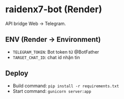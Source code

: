 # raidenx7-bot (Render)

API bridge Web → Telegram.

## ENV (Render → Environment)
- `TELEGRAM_TOKEN`: Bot token từ @BotFather
- `TARGET_CHAT_ID`: chat id nhận tin

## Deploy
- Build command: `pip install -r requirements.txt`
- Start command: `gunicorn server:app`
